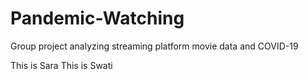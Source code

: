 # Pandemic-Watching
Group project analyzing streaming platform movie data and COVID-19 

This is Sara
This is Swati

